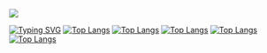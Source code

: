 <a href="https://github.com/AliMozaffri">
<img align="center" src="https://github-readme-stats.vercel.app/api?username=AliMozaffri&show_icons=true&count_private=true&include_all_commits=true" /></a>

[![Typing SVG](https://readme-typing-svg.demolab.com/?lines=Hi+And+Welcome;This+Is+Ali+Mozaffari)](https://git.io/typing-svg)
[![Top Langs](https://github-readme-stats.vercel.app/api/top-langs/?username=AliMozaffri)](https://github.com/anuraghazra/github-readme-stats)
[![Top Langs](https://github-readme-stats.vercel.app/api/top-langs/?username=AliMozaffri&exclude_repo=github-readme-stats,AliMozaffri.github.io)](https://github.com/anuraghazra/github-readme-stats)
[![Top Langs](https://github-readme-stats.vercel.app/api/top-langs/?username=AliMozaffri&hide=javascript,html)](https://github.com/anuraghazra/github-readme-stats)
[![Top Langs](https://github-readme-stats.vercel.app/api/top-langs/?username=AliMozaffri&langs_count=8)](https://github.com/anuraghazra/github-readme-stats)
[![Top Langs](https://github-readme-stats.vercel.app/api/top-langs/?username=anuraghazra&layout=compact)](https://github.com/anuraghazra/github-readme-stats)
